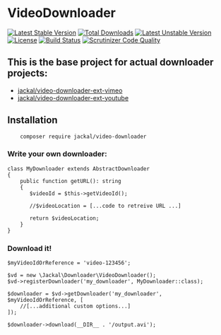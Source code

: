 # VideoDownloader
[![Latest Stable Version](https://poser.pugx.org/jackal/video-downloader/v/stable)](https://packagist.org/packages/jackal/video-downloader)
[![Total Downloads](https://poser.pugx.org/jackal/video-downloader/downloads)](https://packagist.org/packages/jackal/video-downloader)
[![Latest Unstable Version](https://poser.pugx.org/jackal/video-downloader/v/unstable)](https://packagist.org/packages/jackal/video-downloader)
[![License](https://poser.pugx.org/jackal/video-downloader/license)](https://packagist.org/packages/jackal/video-downloader)
[![Build Status](https://travis-ci.org/lucajackal85/VideoDownloader.svg?branch=master)](https://travis-ci.org/lucajackal85/VideoDownloader)
[![Scrutinizer Code Quality](https://scrutinizer-ci.com/g/lucajackal85/VideoDownloader/badges/quality-score.png?b=master)](https://scrutinizer-ci.com/g/lucajackal85/VideoDownloader/?branch=master)

## This is the base project for actual downloader projects:
- [jackal/video-downloader-ext-vimeo](https://github.com/lucajackal85/VideoDownloaderVimeoExtension)
- [jackal/video-downloader-ext-youtube](https://github.com/lucajackal85/VideoDownloaderYoutubeExtension)

## Installation
```
    composer require jackal/video-downloader
```
### Write your own downloader:
```
class MyDownloader extends AbstractDownloader
{
    public function getURL(): string
    {
       $videoId = $this->getVideoId();
       
       //$videoLocation = [...code to retreive URL ...]

       return $videoLocation;
    }
}
```

### Download it!
```
$myVideoIdOrReference = 'video-123456';

$vd = new \Jackal\Downloader\VideoDownloader();
$vd->registerDownloader('my_downloader', MyDownloader::class);

$downloader = $vd->getDownloader('my_downloader', $myVideoIdOrReference, [
    //[...additional custom options...]
]);

$downloader->download(__DIR__ . '/output.avi');
```
